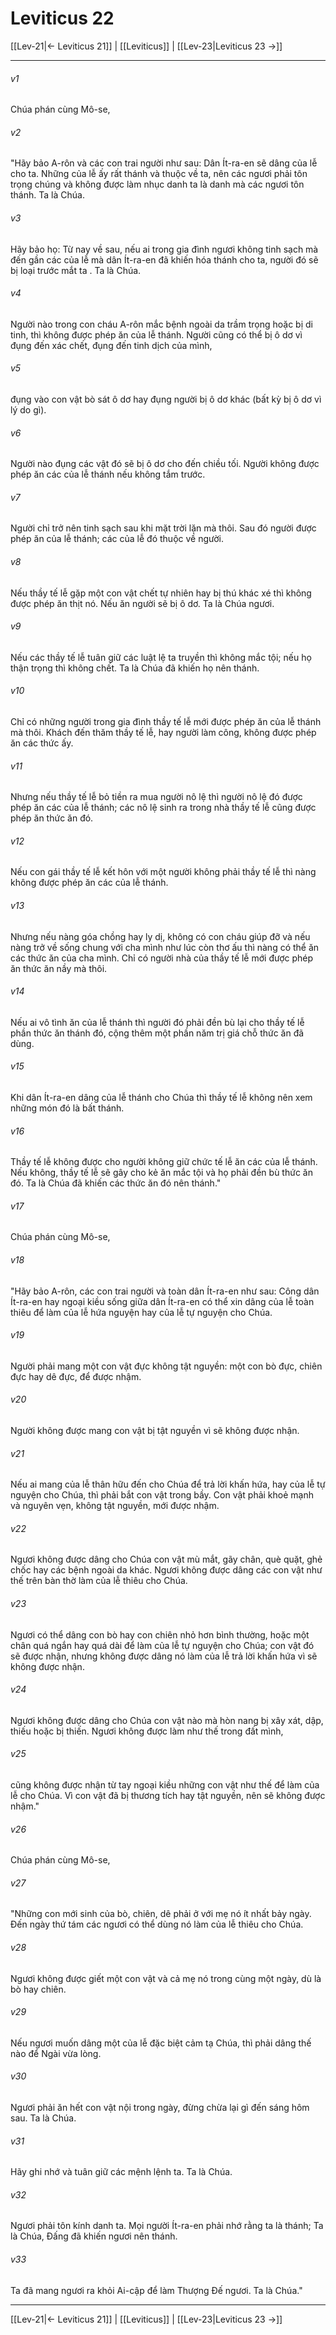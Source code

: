 # Leviticus 22

[[Lev-21|← Leviticus 21]] | [[Leviticus]] | [[Lev-23|Leviticus 23 →]]
***



###### v1 
Chúa phán cùng Mô-se, 

###### v2 
"Hãy bảo A-rôn và các con trai người như sau: Dân Ít-ra-en sẽ dâng của lễ cho ta. Những của lễ ấy rất thánh và thuộc về ta, nên các ngươi phải tôn trọng chúng và không được làm nhục danh ta là danh mà các ngươi tôn thánh. Ta là Chúa. 

###### v3 
Hãy bảo họ: Từ nay về sau, nếu ai trong gia đình ngươi không tinh sạch mà đến gần các của lễ mà dân Ít-ra-en đã khiến hóa thánh cho ta, người đó sẽ bị loại trước mắt ta . Ta là Chúa. 

###### v4 
Người nào trong con cháu A-rôn mắc bệnh ngoài da trầm trọng hoặc bị di tinh, thì không được phép ăn của lễ thánh. Người cũng có thể bị ô dơ vì đụng đến xác chết, đụng đến tinh dịch của mình, 

###### v5 
đụng vào con vật bò sát ô dơ hay đụng người bị ô dơ khác (bất kỳ bị ô dơ vì lý do gì). 

###### v6 
Người nào đụng các vật đó sẽ bị ô dơ cho đến chiều tối. Người không được phép ăn các của lễ thánh nếu không tắm trước. 

###### v7 
Người chỉ trở nên tinh sạch sau khi mặt trời lặn mà thôi. Sau đó người được phép ăn của lễ thánh; các của lễ đó thuộc về người. 

###### v8 
Nếu thầy tế lễ gặp một con vật chết tự nhiên hay bị thú khác xé thì không được phép ăn thịt nó. Nếu ăn người sẽ bị ô dơ. Ta là Chúa ngươi. 

###### v9 
Nếu các thầy tế lễ tuân giữ các luật lệ ta truyền thì không mắc tội; nếu họ thận trọng thì không chết. Ta là Chúa đã khiến họ nên thánh. 

###### v10 
Chỉ có những người trong gia đình thầy tế lễ mới được phép ăn của lễ thánh mà thôi. Khách đến thăm thầy tế lễ, hay người làm công, không được phép ăn các thức ấy. 

###### v11 
Nhưng nếu thầy tế lễ bỏ tiền ra mua người nô lệ thì người nô lệ đó được phép ăn các của lễ thánh; các nô lệ sinh ra trong nhà thầy tế lễ cũng được phép ăn thức ăn đó. 

###### v12 
Nếu con gái thầy tế lễ kết hôn với một người không phải thầy tế lễ thì nàng không được phép ăn các của lễ thánh. 

###### v13 
Nhưng nếu nàng góa chồng hay ly dị, không có con cháu giúp đỡ và nếu nàng trở về sống chung với cha mình như lúc còn thơ ấu thì nàng có thể ăn các thức ăn của cha mình. Chỉ có người nhà của thầy tế lễ mới được phép ăn thức ăn nầy mà thôi. 

###### v14 
Nếu ai vô tình ăn của lễ thánh thì người đó phải đền bù lại cho thầy tế lễ phần thức ăn thánh đó, cộng thêm một phần năm trị giá chỗ thức ăn đã dùng. 

###### v15 
Khi dân Ít-ra-en dâng của lễ thánh cho Chúa thì thầy tế lễ không nên xem những món đó là bất thánh. 

###### v16 
Thầy tế lễ không được cho người không giữ chức tế lễ ăn các của lễ thánh. Nếu không, thầy tế lễ sẽ gây cho kẻ ăn mắc tội và họ phải đền bù thức ăn đó. Ta là Chúa đã khiến các thức ăn đó nên thánh." 

###### v17 
Chúa phán cùng Mô-se, 

###### v18 
"Hãy bảo A-rôn, các con trai người và toàn dân Ít-ra-en như sau: Công dân Ít-ra-en hay ngoại kiều sống giữa dân Ít-ra-en có thể xin dâng của lễ toàn thiêu để làm của lễ hứa nguyện hay của lễ tự nguyện cho Chúa. 

###### v19 
Người phải mang một con vật đực không tật nguyền: một con bò đực, chiên đực hay dê đực, để được nhậm. 

###### v20 
Người không được mang con vật bị tật nguyền vì sẽ không được nhận. 

###### v21 
Nếu ai mang của lễ thân hữu đến cho Chúa để trả lời khấn hứa, hay của lễ tự nguyện cho Chúa, thì phải bắt con vật trong bầy. Con vật phải khoẻ mạnh và nguyên vẹn, không tật nguyền, mới được nhậm. 

###### v22 
Ngươi không được dâng cho Chúa con vật mù mắt, gãy chân, què quặt, ghẻ chốc hay các bệnh ngoài da khác. Ngươi không được dâng các con vật như thế trên bàn thờ làm của lễ thiêu cho Chúa. 

###### v23 
Ngươi có thể dâng con bò hay con chiên nhỏ hơn bình thường, hoặc một chân quá ngắn hay quá dài để làm của lễ tự nguyện cho Chúa; con vật đó sẽ được nhận, nhưng không được dâng nó làm của lễ trả lời khấn hứa vì sẽ không được nhận. 

###### v24 
Ngươi không được dâng cho Chúa con vật nào mà hòn nang bị xây xát, dập, thiếu hoặc bị thiến. Ngươi không được làm như thế trong đất mình, 

###### v25 
cũng không được nhận từ tay ngoại kiều những con vật như thế để làm của lễ cho Chúa. Vì con vật đã bị thương tích hay tật nguyền, nên sẽ không được nhậm." 

###### v26 
Chúa phán cùng Mô-se, 

###### v27 
"Những con mới sinh của bò, chiên, dê phải ở với mẹ nó ít nhất bảy ngày. Đến ngày thứ tám các ngươi có thể dùng nó làm của lễ thiêu cho Chúa. 

###### v28 
Ngươi không được giết một con vật và cả mẹ nó trong cùng một ngày, dù là bò hay chiên. 

###### v29 
Nếu ngươi muốn dâng một của lễ đặc biệt cảm tạ Chúa, thì phải dâng thế nào để Ngài vừa lòng. 

###### v30 
Ngươi phải ăn hết con vật nội trong ngày, đừng chừa lại gì đến sáng hôm sau. Ta là Chúa. 

###### v31 
Hãy ghi nhớ và tuân giữ các mệnh lệnh ta. Ta là Chúa. 

###### v32 
Ngươi phải tôn kính danh ta. Mọi người Ít-ra-en phải nhớ rằng ta là thánh; Ta là Chúa, Đấng đã khiến ngươi nên thánh. 

###### v33 
Ta đã mang ngươi ra khỏi Ai-cập để làm Thượng Đế ngươi. Ta là Chúa."

***
[[Lev-21|← Leviticus 21]] | [[Leviticus]] | [[Lev-23|Leviticus 23 →]]

